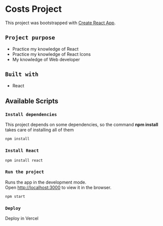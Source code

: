 # Costs Project

This project was bootstrapped with [Create React App](https://github.com/facebook/create-react-app).

## `Project purpose`
- Practice my knowledge of React
- Practice my knowledge of React Icons
- My knowledge of Web developer

## `Built with`
- React

## Available Scripts

### `Install dependencies`
This project depends on some dependencies, so the command **npm install** takes care of installing all of them

    npm install

### `Install React`

    npm install react

### `Run the project`
Runs the app in the development mode.\
Open [http://localhost:3000](http://localhost:3000) to view it in the browser.

    npm start

### `Deploy`

Deploy in Vercel
